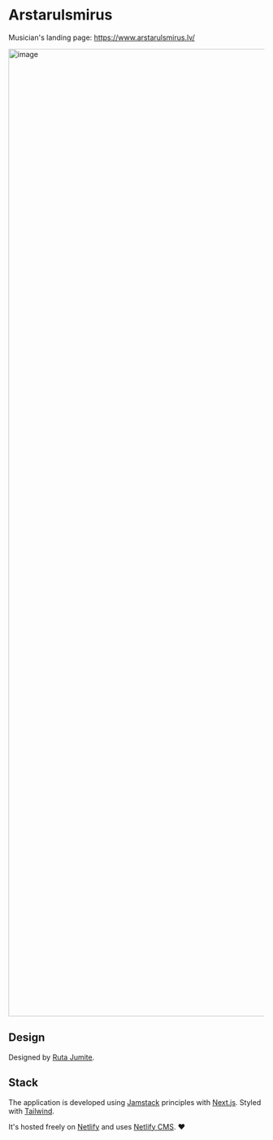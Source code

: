 # Arstarulsmirus

Musician's landing page: https://www.arstarulsmirus.lv/

<img width="1905" alt="image" src="https://user-images.githubusercontent.com/6824593/154240815-5c7cc65d-2464-4b01-925a-24c821d5cf6d.png">

## Design

Designed by [Ruta Jumite](https://www.rutajumite.com/).

## Stack

The application is developed using [Jamstack](https://jamstack.org/) principles with [Next.js](nextjs.org/). Styled with [Tailwind](tailwindcss.com/).

It's hosted freely on [Netlify](https://www.netlify.com/) and uses [Netlify CMS](https://www.netlifycms.org/). ❤️
